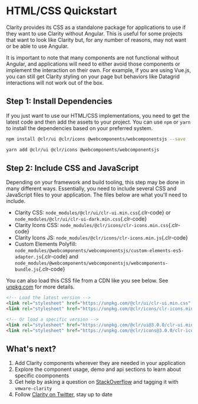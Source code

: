 # HTML/CSS Quickstart

Clarity provides its CSS as a standalone package for applications to use if they want to use Clarity without Angular. This is useful for some projects that want to look like Clarity but, for any number of reasons, may not want or be able to use Angular.

It is important to note that many components are not functional without Angular, and applications will need to either avoid those components or implement the interaction on their own. For example, if you are using Vue.js, you can still get Clarity styling on your page but behaviors like Datagrid interactions will not work out of the box.

## Step 1: Install Dependencies

If you just want to use our HTML/CSS implementations, you need to get the latest code and then add the assets to your project. You can use `npm` or `yarn` to install the dependencies based on your preferred system.

<doc-code>

```bash
npm install @clr/ui @clr/icons @webcomponents/webcomponentsjs --save
```

</doc-code>

<doc-code>

```bash
yarn add @clr/ui @clr/icons @webcomponents/webcomponentsjs
```

</doc-code>

## Step 2: Include CSS and JavaScript

Depending on your framework and build tooling, this step may be done in many different ways. Essentially, you need to include several CSS and JavaScript files to your application. The files below are what you'll need to include.

- Clarity CSS: `node_modules/@clr/ui/clr-ui.min.css`{.clr-code} or `node_modules/@clr/ui/clr-ui-dark.min.css`{.clr-code}
- Clarity Icons CSS: `node_modules/@clr/icons/clr-icons.min.css`{.clr-code}
- Clarity Icons JS: `node_modules/@clr/icons/clr-icons.min.js`{.clr-code}
- Custom Elements Polyfill: `node_modules/@webcomponents/webcomponentsjs/custom-elements-es5-adapter.js`{.clr-code} and `node_modules/@webcomponents/webcomponentsjs/webcomponents-bundle.js`{.clr-code}

You can also load this CSS file from a CDN like you see below. See [unpkg.com](https://unpkg.com/#/) for more details.

<doc-code>

```html
<!-- Load the latest version -->
<link rel="stylesheet" href="https://unpkg.com/@clr/ui/clr-ui.min.css" />
<link rel="stylesheet" href="https://unpkg.com/@clr/icons/clr-icons.min.css" />

<!-- Or load a specific version -->
<link rel="stylesheet" href="https://unpkg.com/@clr/ui@3.0.0/clr-ui.min.css" />
<link rel="stylesheet" href="https://unpkg.com/@clr/icons@3.0.0/clr-icons.min.css" />
```

</doc-code>

## What's next?

1. Add Clarity components wherever they are needed in your application
1. Explore the component usage, demo and api sections to learn about specific coomponents
1. Get help by asking a question on [StackOverflow](https://stackoverflow.com/questions/tagged/vmware-clarity) and tagging it with `vmware-clarity`
1. Follow [Clarity on Twitter](https://twitter.com/vmwareclarity), stay up to date
